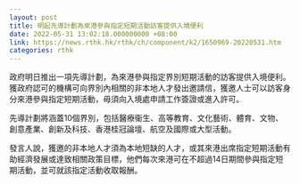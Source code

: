 ```yaml
---
layout: post
title: 明起先導計劃為來港參與指定短期活動訪客提供入境便利
date: 2022-05-31 13:02:18.000000000 +08:00
link: https://news.rthk.hk/rthk/ch/component/k2/1650969-20220531.htm
categories: rthk
---
```


政府明日推出一項先導計劃，為來港參與指定界別短期活動的訪客提供入境便利。獲政府認可的機構可向界別內相關的非本地人才發出邀請信，獲邀人士可以訪客身分來港參與指定短期活動，毋須向入境處申請工作簽證或進入許可。

先導計劃將涵蓋10個界別，包括醫療衞生、高等教育、文化藝術、體育、文物、創意產業、創新及科技、香港桂冠論壇、航空及國際或大型活動。

發言人說，獲邀的非本地人才須為本地短缺的人才，或其來港出席指定短期活動有助經濟發展或達致相關政策目標，他們每次來港可在不超過14日期間參與指定短期活動，並可就該指定活動收取報酬。

